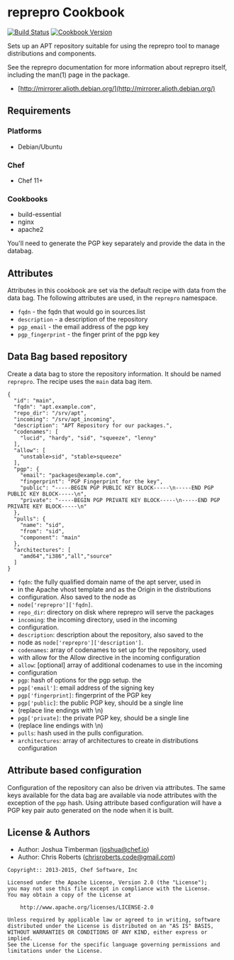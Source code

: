 # reprepro Cookbook
[![Build Status](https://travis-ci.org/tas50/reprepro.svg?branch=master)](http://travis-ci.org/tas50/reprepro) [![Cookbook Version](https://img.shields.io/cookbook/v/reprepro.svg)](https://supermarket.chef.io/cookbooks/reprepro)

Sets up an APT repository suitable for using the reprepro tool to manage distributions and components.

See the reprepro documentation for more information about reprepro itself, including the man(1) page in the package.
- [http://mirrorer.alioth.debian.org/](http://mirrorer.alioth.debian.org/)

## Requirements
### Platforms
- Debian/Ubuntu

### Chef
- Chef 11+

### Cookbooks
- build-essential
- nginx
- apache2

You'll need to generate the PGP key separately and provide the data in the databag.

## Attributes
Attributes in this cookbook are set via the default recipe with data from the data bag. The following attributes are used, in the `reprepro` namespace.
- `fqdn` - the fqdn that would go in sources.list
- `description` - a description of the repository
- `pgp_email` - the email address of the pgp key
- `pgp_fingerprint` - the finger print of the pgp key

## Data Bag based repository
Create a data bag to store the repository information. It should be named `reprepro`. The recipe uses the `main` data bag item.

```
{
  "id": "main",
  "fqdn": "apt.example.com",
  "repo_dir": "/srv/apt",
  "incoming": "/srv/apt_incoming",
  "description": "APT Repository for our packages.",
  "codenames": [
    "lucid", "hardy", "sid", "squeeze", "lenny"
  ],
  "allow": [
    "unstable>sid", "stable>squeeze"
  ],
  "pgp": {
    "email": "packages@example.com",
    "fingerprint": "PGP Fingerprint for the key",
    "public": "-----BEGIN PGP PUBLIC KEY BLOCK-----\n-----END PGP PUBLIC KEY BLOCK-----\n",
    "private": "-----BEGIN PGP PRIVATE KEY BLOCK-----\n-----END PGP PRIVATE KEY BLOCK-----\n"
  },
  "pulls": {
    "name": "sid",
    "from": "sid",
    "component": "main"
  },
  "architectures": [
    "amd64","i386","all","source"
  ]
}
```

- `fqdn`: the fully qualified domain name of the apt server, used in
- in the Apache vhost template and as the Origin in the distributions
- configuration. Also saved to the node as
- `node['reprepro']['fqdn]`.
- `repo_dir`: directory on disk where reprepro will serve the packages
- `incoming`: the incoming directory, used in the incoming
- configuration.
- `description`: description about the repository, also saved to the
- node as `node['reprepro']['description']`.
- `codenames`: array of codenames to set up for the repository, used
- with allow for the Allow directive in the incoming configuration
- `allow`: [optional] array of additional codenames to use in the incoming
- configuration
- `pgp`: hash of options for the pgp setup. the
- `pgp['email']`: email address of the signing key
- `pgp['fingerprint]`: fingerprint of the PGP key
- `pgp['public]`: the public PGP key, should be a single line
- (replace line endings with \n)
- `pgp['private]`: the private PGP key, should be a single line
- (replace line endings with \n)
- `pulls`: hash used in the pulls configuration.
- `architectures`: array of architectures to create in distributions configuration

## Attribute based configuration
Configuration of the repository can also be driven via attributes. The same keys available for the data bag are available via node attributes with the exception of the `pgp` hash. Using attribute based configuration will have a PGP key pair auto generated on the node when it is built.

## License & Authors
- Author: Joshua Timberman ([joshua@chef.io](mailto:joshua@chef.io))
- Author: Chris Roberts ([chrisroberts.code@gmail.com](mailto:chrisroberts.code@gmail.com))

```text
Copyright:: 2013-2015, Chef Software, Inc

Licensed under the Apache License, Version 2.0 (the "License");
you may not use this file except in compliance with the License.
You may obtain a copy of the License at

    http://www.apache.org/licenses/LICENSE-2.0

Unless required by applicable law or agreed to in writing, software
distributed under the License is distributed on an "AS IS" BASIS,
WITHOUT WARRANTIES OR CONDITIONS OF ANY KIND, either express or implied.
See the License for the specific language governing permissions and
limitations under the License.
```

